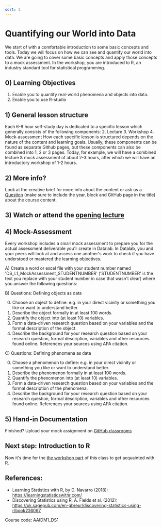 ```yaml
---
sort: 1
---
```


# Quantifying our World into Data

We start of with a comfortable introduction to some basic concepts and tools. Today we will focus on how we can see and quantify our world into data. We are going to cover some basic concepts and apply those concepts to a mock assessment. In the workshop, you are introduced to R, an industry standard tool for statistical programming.

## 0) Learning Objectives
1. Enable you to quantify real-world phenomena and objects into data.
2. Enable you to use R-studio

## 1) General lesson structure
Each 6-8 hour self-study day is dedicated to a specific lesson which generally consists of the following components:
2. Lecture
3. Workshop
4. Mock-assessment
How each specific lesson is structured depends on the nature of the content and learning goals. Usually, these components can be found as separate Github pages, but these components can also be combined into 1, 2 or 3 pages. Today, for example, we will have a combined lecture & mock assessment of about 2-3 hours, after which we will have an introductory workshop of 1-2 hours.

## 2) More info?
Look at the creative brief for more info about the content or ask us a [Question](https://github.com/BredaUniversity/AAI-DM/issues/new) (make sure to include the year, block and GitHub page in the title) about the course content.

## 3) Watch or attend the [opening lecture](https://github.com/BredaUniversity/AAI-DM/blob/881590f3c6c3d682ef56357e4c04e237fa570e27/docs/Year1/BlockA/DataScience/Courses/DS1/Day1/DS1%20-%20Lecture%201;%20The%20world%20in%20data.pptx)

## 4) Mock-Assessment
Every workshop includes a small mock assessment to prepare you for the actual assessment deliverable you'll create in Datalab. In Datalab, you and your peers will look at and assess one another's work to check if you have understood or mastered the learning objectives.

A) Create a word or excel file with your student number named 'DS_L1_MockAssessment_STUDENTNUMBER' ('STUDENTNUMBER' is the text you replace with your student number in case that wasn't clear) where you answer the following questions:

B) Questions: Defining objects as data

0. Choose an object to define: e.g. in your direct vicinity or something you like or want to understand better.
1. Describe the object formally in at least 100 words.
2. Quantify the object into (at least 10) variables.
3. Form a data-driven research question based on your variables and the formal description of the object.
4. Describe the background for your research question based on your research question, formal description, variables and other resources found online. References your sources using APA citation.

C) Questions: Defining phenomena as data

0. Choose a phenomenon to define: e.g. in your direct vicinity or something you like or want to understand better.
1. Describe the phenomenon formally in at least 100 words.
2. Quantify the phenomenon into (at least 10) variables.
3. Form a data-driven research question based on your variables and the formal description of the phenomena.
4. Describe the background for your research question based on your research question, formal description, variables and other resources found online. References your sources using APA citation.


## 5) Hand-in Documentation
Finished? Upload your mock assignment on [GitHub classrooms](HYPERLINK)

## Next step: Introduction to R
Now it's time for the [the workshop part](https://adsai.buas.nl/Study%20Content/DataScience/IntroToR.html) of this class to get acquainted with R.

## References:
- Learning Statistics with R, by D. Navarro (2018):  https://learningstatisticswithr.com/  
- Discovering Statistics using R, A. Fields et al. (2012): https://uk.sagepub.com/en-gb/eur/discovering-statistics-using-r/book236067  

Course code: AAIDM1_DS1
